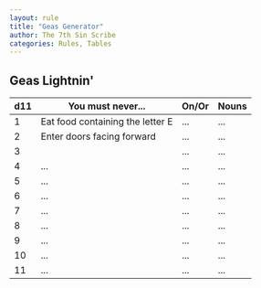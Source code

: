 ```yaml
---
layout: rule
title: "Geas Generator"
author: The 7th Sin Scribe 
categories: Rules, Tables
---
```

<div class="left-column">




</div>

<div class="right-column">
<h2>Geas Lightnin'</h2>
<table class="outcome-table">
       <thead>
        <tr>
          <th>d11</th>
          <th>You must never...</th>
          <th>On/Or</th>
          <th>Nouns</th>
        </tr>
      </thead>
      <tbody>
        <tr>
          <td>1</td>
          <td>Eat food containing the letter E</td>
          <td>...</td>
          <td>...</td>
        </tr>
        <tr>
          <td>2</td>
          <td>Enter doors facing forward</td>
          <td>...</td>
          <td>...</td>
        </tr>
        <tr>
          <td>3</td>
          <td></td>
          <td>...</td>
          <td>...</td>
        </tr>
        <tr>
          <td>4</td>
          <td>...</td>
          <td>...</td>
          <td>...</td>
        </tr>
        <tr>
          <td>5</td>
          <td>...</td>
          <td>...</td>
          <td>...</td>
        </tr>
        <tr>
          <td>6</td>
          <td>...</td>
          <td>...</td>
          <td>...</td>
        </tr>
        <tr>
          <td>7</td>
          <td>...</td>
          <td>...</td>
          <td>...</td>
        </tr>
        <tr>
          <td>8</td>
          <td>...</td>
          <td>...</td>
          <td>...</td>
        </tr>
        <tr>
          <td>9</td>
          <td>...</td>
          <td>...</td>
          <td>...</td>
        </tr>
        <tr>
          <td>10</td>
          <td>...</td>
          <td>...</td>
          <td>...</td>
        </tr>
        <tr>
          <td>11</td>
          <td>...</td>
          <td>...</td>
          <td>...</td>
        </tr>
      </tbody>
    </table>
</div>